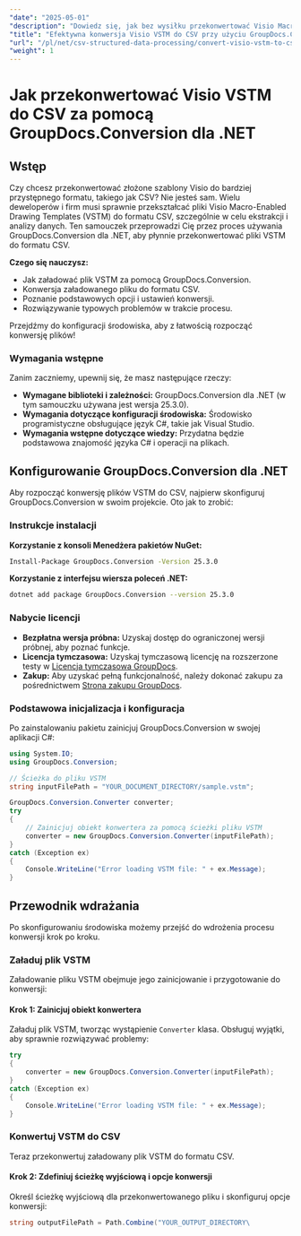 ```yaml
---
"date": "2025-05-01"
"description": "Dowiedz się, jak bez wysiłku przekonwertować Visio Macro-Enabled Drawing Templates (.vstm) do formatu CSV przy użyciu GroupDocs.Conversion dla .NET. Ten przewodnik oferuje instrukcje krok po kroku i wskazówki dotyczące rozwiązywania problemów."
"title": "Efektywna konwersja Visio VSTM do CSV przy użyciu GroupDocs.Conversion dla .NET"
"url": "/pl/net/csv-structured-data-processing/convert-visio-vstm-to-csv-groupdocs/"
"weight": 1
---
```


# Jak przekonwertować Visio VSTM do CSV za pomocą GroupDocs.Conversion dla .NET

## Wstęp

Czy chcesz przekonwertować złożone szablony Visio do bardziej przystępnego formatu, takiego jak CSV? Nie jesteś sam. Wielu deweloperów i firm musi sprawnie przekształcać pliki Visio Macro-Enabled Drawing Templates (VSTM) do formatu CSV, szczególnie w celu ekstrakcji i analizy danych. Ten samouczek przeprowadzi Cię przez proces używania GroupDocs.Conversion dla .NET, aby płynnie przekonwertować pliki VSTM do formatu CSV.

**Czego się nauczysz:**
- Jak załadować plik VSTM za pomocą GroupDocs.Conversion.
- Konwersja załadowanego pliku do formatu CSV.
- Poznanie podstawowych opcji i ustawień konwersji.
- Rozwiązywanie typowych problemów w trakcie procesu.

Przejdźmy do konfiguracji środowiska, aby z łatwością rozpocząć konwersję plików!

### Wymagania wstępne

Zanim zaczniemy, upewnij się, że masz następujące rzeczy:
- **Wymagane biblioteki i zależności:** GroupDocs.Conversion dla .NET (w tym samouczku używana jest wersja 25.3.0).
- **Wymagania dotyczące konfiguracji środowiska:** Środowisko programistyczne obsługujące język C#, takie jak Visual Studio.
- **Wymagania wstępne dotyczące wiedzy:** Przydatna będzie podstawowa znajomość języka C# i operacji na plikach.

## Konfigurowanie GroupDocs.Conversion dla .NET

Aby rozpocząć konwersję plików VSTM do CSV, najpierw skonfiguruj GroupDocs.Conversion w swoim projekcie. Oto jak to zrobić:

### Instrukcje instalacji

**Korzystanie z konsoli Menedżera pakietów NuGet:**
```bash
Install-Package GroupDocs.Conversion -Version 25.3.0
```

**Korzystanie z interfejsu wiersza poleceń .NET:**
```bash
dotnet add package GroupDocs.Conversion --version 25.3.0
```

### Nabycie licencji
- **Bezpłatna wersja próbna:** Uzyskaj dostęp do ograniczonej wersji próbnej, aby poznać funkcje.
- **Licencja tymczasowa:** Uzyskaj tymczasową licencję na rozszerzone testy w [Licencja tymczasowa GroupDocs](https://purchase.groupdocs.com/temporary-license/).
- **Zakup:** Aby uzyskać pełną funkcjonalność, należy dokonać zakupu za pośrednictwem [Strona zakupu GroupDocs](https://purchase.groupdocs.com/buy).

### Podstawowa inicjalizacja i konfiguracja

Po zainstalowaniu pakietu zainicjuj GroupDocs.Conversion w swojej aplikacji C#:
```csharp
using System.IO;
using GroupDocs.Conversion;

// Ścieżka do pliku VSTM
string inputFilePath = "YOUR_DOCUMENT_DIRECTORY/sample.vstm";

GroupDocs.Conversion.Converter converter;
try
{
    // Zainicjuj obiekt konwertera za pomocą ścieżki pliku VSTM
    converter = new GroupDocs.Conversion.Converter(inputFilePath);
}
catch (Exception ex)
{
    Console.WriteLine("Error loading VSTM file: " + ex.Message);
}
```

## Przewodnik wdrażania

Po skonfigurowaniu środowiska możemy przejść do wdrożenia procesu konwersji krok po kroku.

### Załaduj plik VSTM

Załadowanie pliku VSTM obejmuje jego zainicjowanie i przygotowanie do konwersji:

#### Krok 1: Zainicjuj obiekt konwertera
Załaduj plik VSTM, tworząc wystąpienie `Converter` klasa. Obsługuj wyjątki, aby sprawnie rozwiązywać problemy:
```csharp
try
{
    converter = new GroupDocs.Conversion.Converter(inputFilePath);
}
catch (Exception ex)
{
    Console.WriteLine("Error loading VSTM file: " + ex.Message);
}
```

### Konwertuj VSTM do CSV

Teraz przekonwertuj załadowany plik VSTM do formatu CSV.

#### Krok 2: Zdefiniuj ścieżkę wyjściową i opcje konwersji
Określ ścieżkę wyjściową dla przekonwertowanego pliku i skonfiguruj opcje konwersji:
```csharp
string outputFilePath = Path.Combine("YOUR_OUTPUT_DIRECTORY\